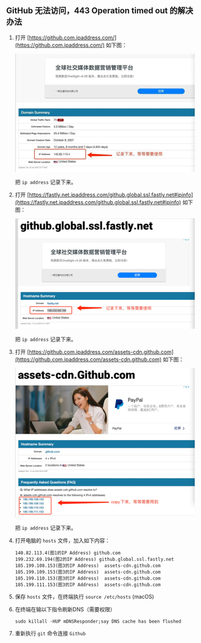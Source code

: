 ## GitHub 无法访问，443 Operation timed out 的解决办法

1. 打开 [https://github.com.ipaddress.com/](https://github.com.ipaddress.com/) 如下图：

	![ipaddress](./img/ipaddress.png)
	
	把 `ip address` 记录下来。

2. 打开 [https://fastly.net.ipaddress.com/github.global.ssl.fastly.net#ipinfo](https://fastly.net.ipaddress.com/github.global.ssl.fastly.net#ipinfo) 如下图：

	![fastlyinfo](./img/fastlyinfo.png)
	
	把 `ip address` 记录下来。
	
3. 打开 [https://github.com.ipaddress.com/assets-cdn.github.com](https://github.com.ipaddress.com/assets-cdn.github.com) 如下图：

	![assetscdn](./img/assetscdn.png)
	
	把 `ip address` 记录下来。
	
4. 打开电脑的 `hosts` 文件，加入如下内容：

	```
	140.82.113.4(图1的IP Address) github.com 
	199.232.69.194(图2的IP Address) github.global.ssl.fastly.net
	185.199.108.153(图3的IP Address)  assets-cdn.github.com
	185.199.109.153(图3的IP Address)  assets-cdn.github.com
	185.199.110.153(图3的IP Address)  assets-cdn.github.com
	185.199.111.153(图3的IP Address)  assets-cdn.github.com
	```
	
5. 保存 `hosts` 文件，在终端执行 `source /etc/hosts` (macOS)

6. 在终端在输以下指令刷新DNS（需要权限）

	```
	sudo killall -HUP mDNSResponder;say DNS cache has been flushed
	```
	
7. 重新执行 `git` 命令连接 `Github`